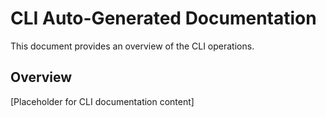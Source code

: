 # CLI Auto-Generated Documentation

This document provides an overview of the CLI operations.

## Overview

[Placeholder for CLI documentation content]